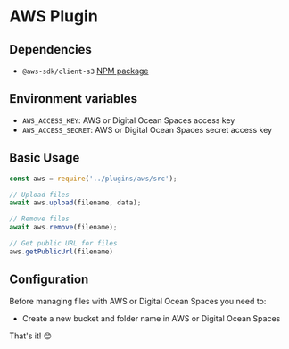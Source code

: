 # AWS Plugin

## Dependencies

- `@aws-sdk/client-s3` [NPM package](https://www.npmjs.com/package/@aws-sdk/client-s3)

## Environment variables

- `AWS_ACCESS_KEY`: AWS or Digital Ocean Spaces access key
- `AWS_ACCESS_SECRET`: AWS or Digital Ocean Spaces secret access key

## Basic Usage

```js
const aws = require('../plugins/aws/src');

// Upload files
await aws.upload(filename, data);

// Remove files
await aws.remove(filename);

// Get public URL for files
aws.getPublicUrl(filename)
```

## Configuration

Before managing files with AWS or Digital Ocean Spaces you need to:

- Create a new bucket and folder name in AWS or Digital Ocean Spaces

That's it! 😊
